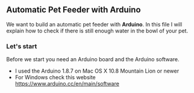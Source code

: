 ## Automatic Pet Feeder with Arduino 

We want to build an automatic pet feeder with **Arduino**. In this file I will explain how to check if there is still enough water in the bowl of your pet. 

### Let's start

Before we start you need an Arduino board and the Arduino software.
- I used the Arduino 1.8.7 on Mac OS X 10.8 Mountain Lion or newer
- For Windows check this website https://www.arduino.cc/en/main/software



